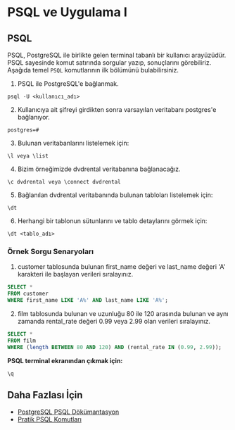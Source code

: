 PSQL ve Uygulama I
======

## PSQL

PSQL, PostgreSQL ile birlikte gelen terminal tabanlı bir kullanıcı arayüzüdür. PSQL sayesinde komut satırında sorgular yazıp, sonuçlarını görebiliriz. Aşağıda temel
`PSQL` komutlarının ilk bölümünü bulabilirsiniz.

1. PSQL ile PostgreSQL'e bağlanmak.
```
psql -U <kullanıcı_adı>
```
2. Kullanıcıya ait şifreyi girdikten sonra varsayılan veritabanı postgres'e bağlanıyor.
```
postgres=#
```
3. Bulunan veritabanlarını listelemek için:
```
\l veya \list
```
4. Bizim örneğimizde dvdrental veritabanına bağlanacağız.
```
\c dvdrental veya \connect dvdrental
```
5. Bağlanılan dvdrental veritabanında bulunan tabloları listelemek için:
```
\dt
```
6. Herhangi bir tablonun sütunlarını ve tablo detaylarını görmek için:
```
\dt <tablo_adı>
```

### Örnek Sorgu Senaryoları

1. customer tablosunda bulunan first_name değeri ve last_name değeri 'A' karakteri ile başlayan verileri sıralayınız.

```SQL
SELECT * 
FROM customer
WHERE first_name LIKE 'A%' AND last_name LIKE 'A%';
```
2. film tablosunda bulunan ve uzunluğu 80 ile 120 arasında bulunan ve aynı zamanda rental_rate değeri 0.99 veya 2.99 olan verileri sıralayınız.
```SQL
SELECT * 
FROM film
WHERE (length BETWEEN 80 AND 120) AND (rental_rate IN (0.99, 2.99));
```
**PSQL terminal ekranından çıkmak için:**

```
\q
```


## Daha Fazlası İçin
- [PostgreSQL PSQL Dökümantasyon](https://www.postgresql.org/docs/13/app-psql.html)
- [Pratik PSQL Komutları](https://www.postgresqltutorial.com/psql-commands/)




